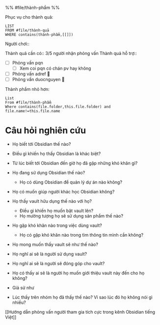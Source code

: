 %%
#file/thành-phẩm
%%

Phục vụ cho thành quả:
```dataview
LIST
FROM #file/thành-quả 
WHERE contains(thành-phẩm,[[]])
```
Người chơi::

Thành quả cần có:: 3/5 người nhận phỏng vấn
Thành quả hỗ trợ::

- [ ] Phỏng vấn pqn 
	- [ ] Xem coi pqn có chán pv hay không
- [ ] Phỏng vấn adref 🔼 
- [ ] Phỏng vấn duocnguyen 🔼 

Thành phẩm nhỏ hơn:
```dataview
List 
From #file/thành-phẩm 
Where contains(file.folder,this.file.folder) and file.name!=this.file.name
```

# Câu hỏi nghiên cứu
- Họ biết tới Obsidian thế nào?
- Điều gì khiến họ thấy Obsidian là khác biệt?
- Từ lúc biết tới Obsidian đến giờ họ đã gặp những khó khăn gì?
- Họ đang sử dụng Obsidian thế nào?
	- Họ có dùng Obsidian để quản lý dự án nào không?
- Họ có muốn giúp người khác học Obsidian không? 

- Họ thấy vault hữu dụng thế nào với họ? 
	- Điều gì khiến họ muốn bật vault lên?
	- Họ mường tượng họ sẽ sử dụng sản phẩm thế nào?

- Họ gặp khó khăn nào trong việc dùng vault?
	- Họ có gặp khó khăn nào trong tìm thông tin mình cần không?

- Họ mong muốn thấy vault sẽ như thế nào?
- Họ nghĩ ai sẽ là người sử dụng vault?
- Họ nghĩ ai sẽ là người sẽ đóng góp cho vault?
- Họ có thấy ai sẽ là người họ muốn giới thiệu vault này đến cho họ không?
- Giả sử như

- Lúc thấy trên nhóm họ đã thấy thế nào? Vì sao lúc đó họ không nói gì nhiều?

[[Hướng dẫn phỏng vấn người tham gia tích cực trong kênh Obsidian tiếng Việt]]
